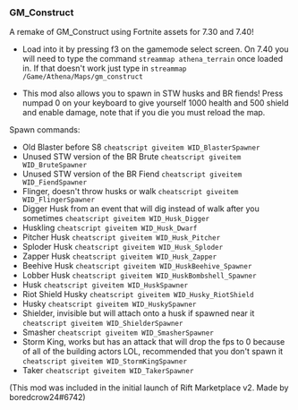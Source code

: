 ### GM_Construct
A remake of GM_Construct using Fortnite assets for 7.30 and 7.40!

- Load into it by pressing f3 on the gamemode select screen. On 7.40 you will need to type the command `streammap athena_terrain` once loaded in. If that doesn't work just type in `streammap /Game/Athena/Maps/gm_construct`

- This mod also allows you to spawn in STW husks and BR fiends! Press numpad 0 on your keyboard to give yourself 1000 health and 500 shield and enable damage, note that if you die you must reload the map.

Spawn commands:
- Old Blaster before S8
`cheatscript giveitem WID_BlasterSpawner`
- Unused STW version of the BR Brute
`cheatscript giveitem WID_BruteSpawner`
- Unused STW version of the BR Fiend
`cheatscript giveitem WID_FiendSpawner`
- Flinger, doesn't throw husks or walk
`cheatscript giveitem WID_FlingerSpawner`
- Digger Husk from an event that will dig instead of walk after you sometimes
`cheatscript giveitem WID_Husk_Digger`
- Huskling
`cheatscript giveitem WID_Husk_Dwarf`
- Pitcher Husk
`cheatscript giveitem WID_Husk_Pitcher`
- Sploder Husk
`cheatscript giveitem WID_Husk_Sploder`
- Zapper Husk
`cheatscript giveitem WID_Husk_Zapper`
- Beehive Husk
`cheatscript giveitem WID_HuskBeehive_Spawner`
- Lobber Husk
`cheatscript giveitem WID_HuskBombshell_Spawner`
- Husk
`cheatscript giveitem WID_HuskSpawner`
- Riot Shield Husky
`cheatscript giveitem WID_Husky_RiotShield`
- Husky
`cheatscript giveitem WID_HuskySpawner`
- Shielder, invisible but will attach onto a husk if spawned near it
`cheatscript giveitem WID_ShielderSpawner`
- Smasher
`cheatscript giveitem WID_SmasherSpawner`
- Storm King, works but has an attack that will drop the fps to 0 because of all of the building actors LOL, recommended that you don't spawn it
`cheatscript giveitem WID_StormKingSpawner`
- Taker
`cheatscript giveitem WID_TakerSpawner`

(This mod was included in the initial launch of Rift Marketplace v2. Made by boredcrow24#6742)